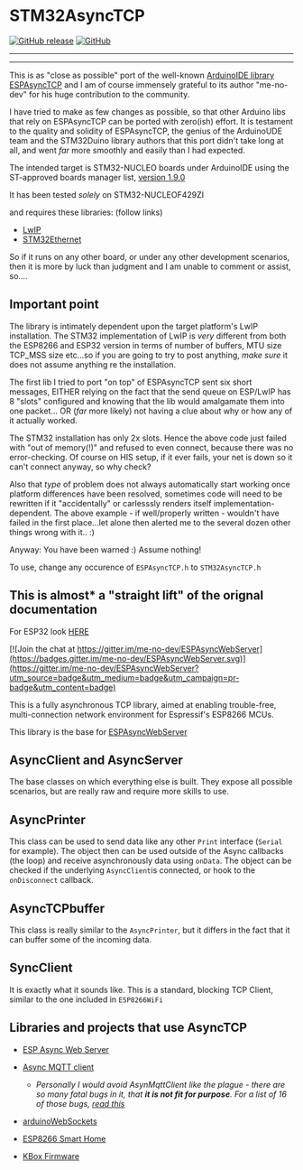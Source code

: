 # STM32AsyncTCP 

[![GitHub release](https://img.shields.io/github/release/khoih-prog/STM32AsyncTCP.svg)](https://github.com/khoih-prog/STM32AsyncTCP/releases)
[![GitHub](https://img.shields.io/github/license/mashape/apistatus.svg)](https://github.com/khoih-prog/STM32AsyncTCP/blob/master/LICENSE)

---
---

This is as "close as possible" port of the well-known [ArduinoIDE library ESPAsyncTCP](https://github.com/me-no-dev/ESPAsyncTCP) and I am of course immensely grateful to its author "me-no-dev" for his huge contribution to the community.

I have tried to make as few changes as possible, so that other Arduino libs that rely on ESPAsyncTCP can be ported with zero(ish) effort. It is testament to the quality and solidity of ESPAsyncTCP, the genius of the ArduinoUDE team and the STM32Duino library authors that this port didn't take long at all, and went *far* more smoothly and easily than I had expected.

The intended target is STM32-NUCLEO boards under ArduinoIDE using the ST-approved boards manager list, [version 1.9.0](https://github.com/stm32duino)

It has been tested *solely* on STM32-NUCLEOF429ZI

and requires these libraries: (follow links)

* [LwIP](https://github.com/stm32duino/LwIP)
* [STM32Ethernet](https://github.com/stm32duino/STM32Ethernet)

So if it runs on any other board, or under any other development scenarios, then it is more by luck than judgment and I am unable to comment or assist, so....

## Important point

The library is intimately dependent upon the target platform's LwIP installation. The STM32 implementation of LwIP is *very* different from both the ESP8266 and ESP32 version in terms of number of buffers, MTU size TCP_MSS size etc...so if you are going to try to post anything, *make sure* it does not assume anything re the installation.

The first lib I tried to port "on top" of ESPAsyncTCP sent six short messages, EITHER relying on the fact that the send queue on ESP/LwIP has 8 "slots" configured and knowing that the lib would amalgamate them into one packet... OR (*far* more likely) not having a clue about why or how any of it actually worked.

The STM32 installation has only 2x slots. Hence the above code just failed with "out of memory(!)" and refused to even connect, because there was no error-checking. Of course on HIS setup, if it ever fails, your net is down so it can't connect anyway, so why check?

Also that *type* of problem does not always automatically start working once platform differences have been  resolved, sometimes code will need to be rewritten if it "accidentally" or carlesssly renders itself implementation-dependent. The above example - if well/properly written - wouldn't have failed in the first place...let alone then alerted me to the several dozen other things wrong with it.. :)

Anyway: You have been warned :) Assume nothing! 

To use, change any occurence of `ESPAsyncTCP.h` to `STM32AsyncTCP.h`

## This is almost* a "straight lift" of the orignal documentation

For ESP32 look [HERE](https://github.com/me-no-dev/AsyncTCP)

[![Join the chat at https://gitter.im/me-no-dev/ESPAsyncWebServer](https://badges.gitter.im/me-no-dev/ESPAsyncWebServer.svg)](https://gitter.im/me-no-dev/ESPAsyncWebServer?utm_source=badge&utm_medium=badge&utm_campaign=pr-badge&utm_content=badge)

This is a fully asynchronous TCP library, aimed at enabling trouble-free, multi-connection network environment for Espressif's ESP8266 MCUs.

This library is the base for [ESPAsyncWebServer](https://github.com/me-no-dev/ESPAsyncWebServer)

## AsyncClient and AsyncServer
The base classes on which everything else is built. They expose all possible scenarios, but are really raw and require more skills to use.

## AsyncPrinter
This class can be used to send data like any other ```Print``` interface (```Serial``` for example).
The object then can be used outside of the Async callbacks (the loop) and receive asynchronously data using ```onData```. The object can be checked if the underlying ```AsyncClient```is connected, or hook to the ```onDisconnect``` callback.

## AsyncTCPbuffer
This class is really similar to the ```AsyncPrinter```, but it differs in the fact that it can buffer some of the incoming data.

## SyncClient
It is exactly what it sounds like. This is a standard, blocking TCP Client, similar to the one included in ```ESP8266WiFi```

## Libraries and projects that use AsyncTCP
- [ESP Async Web Server](https://github.com/me-no-dev/ESPAsyncWebServer)
  
- [Async MQTT client](https://github.com/marvinroger/async-mqtt-client)
  
  * *Personally I would avoid AsynMqttClient like the plague - there are so many fatal bugs in it, that **it is not fit for purpose**. For a list of 16 of those bugs, [read this](https://github.com/philbowles/PangolinMQTT/blob/master/docs/bugs.md)*

- [arduinoWebSockets](https://github.com/Links2004/arduinoWebSockets)
- [ESP8266 Smart Home](https://github.com/baruch/esp8266_smart_home)
- [KBox Firmware](https://github.com/sarfata/kbox-firmware)
